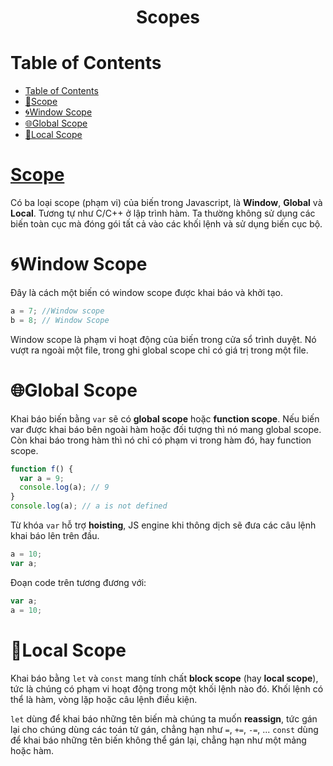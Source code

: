 <link rel='stylesheet' href='../../main.css'>

<div class="title">
    <center><h1 class="bigtitle">Scopes</h1></center>
</div>

# Table of Contents

- [Table of Contents](#table-of-contents)
- [🔭Scope](#scope)
- [🌀Window Scope](#window-scope)
- [🌐Global Scope](#global-scope)
- [🗾Local Scope](#local-scope)

# [Scope](https://viblo.asia/p/tim-hieu-sau-hon-ve-scope-javascript-Qbq5QrRwKD8)

Có ba loại scope (phạm vi) của biến trong Javascript, là **Window**, **Global** và **Local**. Tương tự như C/C++ ở lập trình hàm. Ta thường không sử dụng các biến toàn cục mà đóng gói tất cả vào các khối lệnh và sử dụng biến cục bộ.

# 🌀Window Scope

Đây là cách một biến có window scope được khai báo và khởi tạo.

```js
a = 7; //Window scope
b = 8; // Window Scope
```

Window scope là phạm vi hoạt động của biến trong cửa sổ trình duyệt. Nó vượt ra ngoài một file, trong ghi global scope chỉ có giá trị trong một file.

# 🌐Global Scope

Khai báo biến bằng `var` sẽ có **global scope** hoặc **function scope**. Nếu biến var được khai báo bên ngoài hàm hoặc đối tượng thì nó mang global scope. Còn khai báo trong hàm thì nó chỉ có phạm vi trong hàm đó, hay function scope.

```js
function f() {
  var a = 9;
  console.log(a); // 9
}
console.log(a); // a is not defined
```

Từ khóa `var` hỗ trợ **hoisting**, JS engine khi thông dịch sẽ đưa các câu lệnh khai báo lên trên đầu.

```js
a = 10;
var a;
```

Đoạn code trên tương đương với:

```js
var a;
a = 10;
```

# 🗾Local Scope

Khai báo bằng `let` và `const` mang tính chất **block scope** (hay **local scope**), tức là chúng có phạm vi hoạt động trong một khối lệnh nào đó. Khối lệnh có thể là hàm, vòng lặp hoặc câu lệnh điều kiện.

`let` dùng để khai báo những tên biến mà chúng ta muốn **reassign**, tức gán lại cho chúng dùng các toán tử gán, chẳng hạn như `=`, `+=`, `-=`, ...
`const` dùng để khai báo những tên biến không thể gán lại, chẳng hạn như một mảng hoặc hàm.
